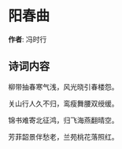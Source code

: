 # 阳春曲

**作者**: 冯时行

## 诗词内容

柳带抽春寒气浅，风光晓引春楼怨。

关山行人久不归，鸾瘦舞腰双绶缓。

锦书难寄北征鸿，归飞海燕翻晴空。

芳菲韶景伴愁老，兰苑桃花落照红。


